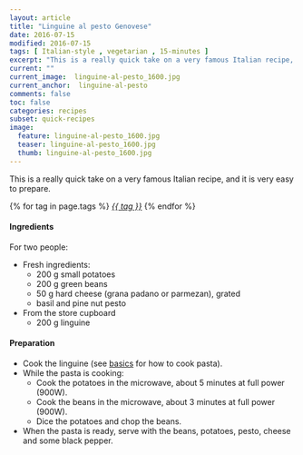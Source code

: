 ```yaml
---
layout: article
title: "Linguine al pesto Genovese"
date: 2016-07-15
modified: 2016-07-15
tags: [ Italian-style , vegetarian , 15-minutes ]
excerpt: "This is a really quick take on a very famous Italian recipe, and it is very ..."
current: ""
current_image:  linguine-al-pesto_1600.jpg
current_anchor:  linguine-al-pesto
comments: false
toc: false
categories: recipes
subset: quick-recipes
image:
  feature: linguine-al-pesto_1600.jpg
  teaser: linguine-al-pesto_1600.jpg
  thumb: linguine-al-pesto_1600.jpg
---
```




This is a really quick take on a very famous Italian recipe, and it is very easy to prepare.


{% for tag in page.tags %}&nbsp;<a class="post-tag" href="{{ site.url}}/tags/#{{ tag }}">_{{ tag }}_</a>&nbsp;{% endfor %}

#### Ingredients

For two people:

- Fresh ingredients:
  - 200 g small potatoes	 
  - 200 g green beans
  - 50 g hard cheese (grana padano or parmezan), grated
  - basil and pine nut pesto
- From the store cupboard  
  - 200 g linguine

#### Preparation

- Cook the linguine (see <a href="{{ site.url }}/basics">basics</a> for how to cook pasta).
- While the pasta is cooking:
  - Cook the potatoes in the microwave, about 5 minutes at full power (900W).
  - Cook the beans in the microwave, about 3 minutes at full power (900W).
  - Dice the potatoes and chop the beans.
- When the pasta is ready, serve with the beans, potatoes, pesto, cheese and some black pepper.

